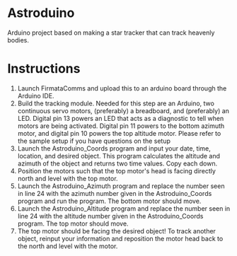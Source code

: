 # Astroduino
Arduino project based on making a star tracker that can track heavenly bodies.

# Instructions
1. Launch FirmataComms and upload this to an arduino board through the Arduino IDE. 
2. Build the tracking module. Needed for this step are an Arduino, two continuous servo motors, (preferably) a breadboard, and (preferably) an LED. Digital pin 13 powers an LED that acts as a diagnostic to tell when motors are being activated. Digital pin 11 powers to the bottom azimuth motor, and digital pin 10 powers the top altitude motor. Please refer to the sample setup if you have questions on the setup
3. Launch the Astroduino_Coords program and input your date, time, location, and desired object. This program calculates the altitude and azimuth of the object and returns two time values. Copy each down.
4. Position the motors such that the top motor's head is facing directly north and level with the top motor.
5. Launch the Astroduino_Azimuth program and replace the number seen in line 24 with the azimuth number given in the Astroduino_Coords program and run the program. The bottom motor should move.
6. Launch the Astroduino_Altitude program and replace the number seen in line 24 with the altitude number given in the Astroduino_Coords program. The top motor should move. 
7. The top motor should be facing the desired object! To track another object, reinput your information and reposition the motor head back to the north and level with the motor.
